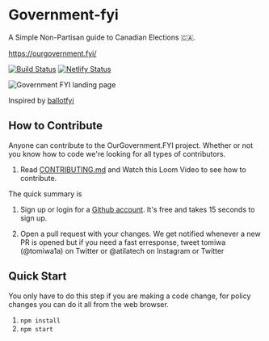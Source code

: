 # Government-fyi

A Simple Non-Partisan guide to Canadian Elections 🇨🇦.

https://ourgovernment.fyi/

[![Build Status](https://travis-ci.org/atilatech/government-fyi.svg?branch=master)](https://travis-ci.org/atilatech/government-fyi)
[![Netlify Status](https://api.netlify.com/api/v1/badges/d06ff187-a109-45ac-bdab-7ba48b67b046/deploy-status)](https://app.netlify.com/sites/ourgovernment/deploys)


![Government FYI landing page](https://i.imgur.com/lfhC9UR.png)

Inspired by [ballotfyi](https://github.com/cjimmy/ballotfyi/)

## How to Contribute

Anyone can contribute to the OurGovernment.FYI project. Whether or not you know how to code we're looking for all types of contributors.

1. Read [CONTRIBUTING.md](CONTRIBUTING.md) and Watch this Loom Video to see how to contribute.

The quick summary is

1. Sign up or login for a [Github account](https://github.com/join). It's free and takes 15 seconds to sign up.

1. Open a pull request with your changes. We get notified whenever a new PR is opened but if you need a fast erresponse, tweet tomiwa (@tomiwa1a) on Twitter or @atilatech on Instagram or Twitter

## Quick Start

You only have to do this step if you are making a code change, for policy changes you can do it all from the web browser.

1. `npm install`
2. `npm start`
